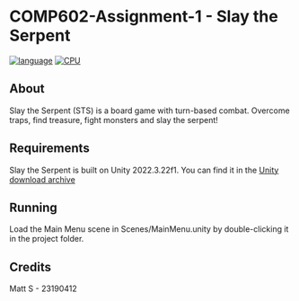 # COMP602-Assignment-1 - Slay the Serpent

[![language](https://img.shields.io/badge/language-C%23-239120)](https://learn.microsoft.com/ru-ru/dotnet/csharp/tour-of-csharp/overview)
[![CPU](https://img.shields.io/badge/CPU-x86%2C%20x64)]()

## About

Slay the Serpent (STS) is a board game with turn-based combat. Overcome traps, find treasure, fight monsters and slay the serpent!

## Requirements

Slay the Serpent is built on Unity 2022.3.22f1. You can find it in the [Unity download archive](https://unity.com/releases/editor/archive)

## Running

Load the Main Menu scene in Scenes/MainMenu.unity by double-clicking it in the project folder.

## Credits

Matt S - 23190412